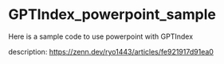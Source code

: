 # GPTIndex_powerpoint_sample
Here is a sample code to use powerpoint with GPTIndex

description:
https://zenn.dev/ryo1443/articles/fe921917d91ea0

